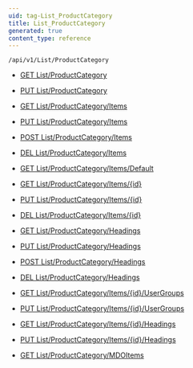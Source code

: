 ```yaml
---
uid: tag-List_ProductCategory
title: List_ProductCategory
generated: true
content_type: reference
---
```


```http
/api/v1/List/ProductCategory
```




* [GET List/ProductCategory](v1ProductCategoryList_GetListDefinition.md)

* [PUT List/ProductCategory](v1ProductCategoryList_SetListDefinition.md)

* [GET List/ProductCategory/Items](v1ProductCategoryList_GetAll.md)

* [PUT List/ProductCategory/Items](v1ProductCategoryList_PutAllProductCategory.md)

* [POST List/ProductCategory/Items](v1ProductCategoryList_PostProductCategory.md)

* [DEL List/ProductCategory/Items](v1ProductCategoryList_DeleteAllProductCategory.md)

* [GET List/ProductCategory/Items/Default](v1ProductCategoryList_CreateDefaultProductCategory.md)

* [GET List/ProductCategory/Items/{id}](v1ProductCategoryList_GetProductCategory.md)

* [PUT List/ProductCategory/Items/{id}](v1ProductCategoryList_PutProductCategory.md)

* [DEL List/ProductCategory/Items/{id}](v1ProductCategoryList_DeleteProductCategory.md)

* [GET List/ProductCategory/Headings](v1ProductCategoryList_GetProductCategoryHeadings.md)

* [PUT List/ProductCategory/Headings](v1ProductCategoryList_PutProductCategoryHeadings.md)

* [POST List/ProductCategory/Headings](v1ProductCategoryList_PostProductCategoryHeading.md)

* [DEL List/ProductCategory/Headings](v1ProductCategoryList_DeleteProductCategoryHeadings.md)

* [GET List/ProductCategory/Items/{id}/UserGroups](v1ProductCategoryList_GetProductCategoryUserGroupsForListItem.md)

* [PUT List/ProductCategory/Items/{id}/UserGroups](v1ProductCategoryList_PutProductCategoryUserGroupsForListItem.md)

* [GET List/ProductCategory/Items/{id}/Headings](v1ProductCategoryList_GetProductCategoryHeadingsForListItem.md)

* [PUT List/ProductCategory/Items/{id}/Headings](v1ProductCategoryList_PutProductCategoryHeadingsForListItem.md)

* [GET List/ProductCategory/MDOItems](v1ProductCategoryList_GetMDOList.md)